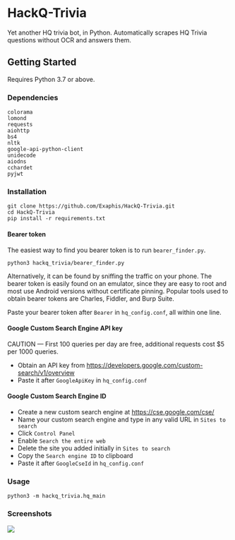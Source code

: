 # HackQ-Trivia
Yet another HQ trivia bot, in Python. Automatically scrapes HQ Trivia questions without OCR and answers them.

## Getting Started
Requires Python 3.7 or above.
### Dependencies
```
colorama
lomond
requests
aiohttp
bs4
nltk
google-api-python-client
unidecode
aiodns
cchardet
pyjwt
```
### Installation
```
git clone https://github.com/Exaphis/HackQ-Trivia.git
cd HackQ-Trivia
pip install -r requirements.txt
```
#### Bearer token

The easiest way to find you bearer token is to run `bearer_finder.py`.

```
python3 hackq_trivia/bearer_finder.py
```

Alternatively, it can be found by sniffing the traffic on your phone. The bearer token is easily found on an emulator, since they are easy to root and most use Android versions without certificate pinning. Popular tools used to obtain bearer tokens are Charles, Fiddler, and Burp Suite.
 
Paste your bearer token after `Bearer` in `hq_config.conf`, all within one line.

#### Google Custom Search Engine API key
CAUTION — First 100 queries per day are free, additional requests cost $5 per 1000 queries.
* Obtain an API key from https://developers.google.com/custom-search/v1/overview
* Paste it after `GoogleApiKey` in `hq_config.conf`


#### Google Custom Search Engine ID
* Create a new custom search engine at https://cse.google.com/cse/
* Name your custom search engine and type in any valid URL in `Sites to search`
* Click `Control Panel`
* Enable `Search the entire web`
* Delete the site you added initially in `Sites to search`
* Copy the `Search engine ID` to clipboard
* Paste it after `GoogleCseId` in `hq_config.conf`


### Usage
```
python3 -m hackq_trivia.hq_main
```

### Screenshots
![](https://raw.githubusercontent.com/Exaphis/HackQ-Trivia/master/screenshots/1.png)
